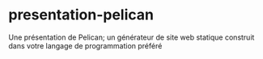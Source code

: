 presentation-pelican
====================

Une présentation de Pelican; un générateur de site web statique construit dans votre langage de programmation préféré
